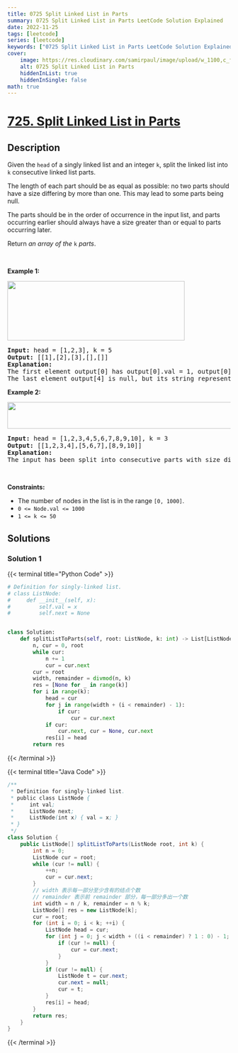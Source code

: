 ```yaml
---
title: 0725 Split Linked List in Parts
summary: 0725 Split Linked List in Parts LeetCode Solution Explained
date: 2022-11-25
tags: [leetcode]
series: [leetcode]
keywords: ["0725 Split Linked List in Parts LeetCode Solution Explained in all languages", "0725 Split Linked List in Parts", "LeetCode", "leetcode solution in Python3 C++ Java Go PHP Ruby Swift TypeScript Rust C# JavaScript C", "GeeksforGeeks", "InterviewBit", "Coding Ninjas", "HackerRank", "HackerEarth", "CodeChef", "TopCoder", "AlgoExpert", "freeCodeCamp", "Codeforces", "GitHub", "AtCoder", "Samir Paul"]
cover:
    image: https://res.cloudinary.com/samirpaul/image/upload/w_1100,c_fit,co_rgb:FFFFFF,l_text:Arial_75_bold:0725 Split Linked List in Parts - Solution Explained/problem-solving.webp
    alt: 0725 Split Linked List in Parts
    hiddenInList: true
    hiddenInSingle: false
math: true
---
```



# [725. Split Linked List in Parts](https://leetcode.com/problems/split-linked-list-in-parts)


## Description

<p>Given the <code>head</code> of a singly linked list and an integer <code>k</code>, split the linked list into <code>k</code> consecutive linked list parts.</p>

<p>The length of each part should be as equal as possible: no two parts should have a size differing by more than one. This may lead to some parts being null.</p>

<p>The parts should be in the order of occurrence in the input list, and parts occurring earlier should always have a size greater than or equal to parts occurring later.</p>

<p>Return <em>an array of the </em><code>k</code><em> parts</em>.</p>

<p>&nbsp;</p>
<p><strong class="example">Example 1:</strong></p>
<img alt="" src="https://spcdn.pages.dev/leetcode/problems/0725.Split%20Linked%20List%20in%20Parts/images/split1-lc.jpg" style="width: 400px; height: 134px;" />
<pre>
<strong>Input:</strong> head = [1,2,3], k = 5
<strong>Output:</strong> [[1],[2],[3],[],[]]
<strong>Explanation:</strong>
The first element output[0] has output[0].val = 1, output[0].next = null.
The last element output[4] is null, but its string representation as a ListNode is [].
</pre>

<p><strong class="example">Example 2:</strong></p>
<img alt="" src="https://spcdn.pages.dev/leetcode/problems/0725.Split%20Linked%20List%20in%20Parts/images/split2-lc.jpg" style="width: 600px; height: 60px;" />
<pre>
<strong>Input:</strong> head = [1,2,3,4,5,6,7,8,9,10], k = 3
<strong>Output:</strong> [[1,2,3,4],[5,6,7],[8,9,10]]
<strong>Explanation:</strong>
The input has been split into consecutive parts with size difference at most 1, and earlier parts are a larger size than the later parts.
</pre>

<p>&nbsp;</p>
<p><strong>Constraints:</strong></p>

<ul>
	<li>The number of nodes in the list is in the range <code>[0, 1000]</code>.</li>
	<li><code>0 &lt;= Node.val &lt;= 1000</code></li>
	<li><code>1 &lt;= k &lt;= 50</code></li>
</ul>

## Solutions

### Solution 1

<!-- tabs:start -->

{{< terminal title="Python Code" >}}
```python
# Definition for singly-linked list.
# class ListNode:
#     def __init__(self, x):
#         self.val = x
#         self.next = None


class Solution:
    def splitListToParts(self, root: ListNode, k: int) -> List[ListNode]:
        n, cur = 0, root
        while cur:
            n += 1
            cur = cur.next
        cur = root
        width, remainder = divmod(n, k)
        res = [None for _ in range(k)]
        for i in range(k):
            head = cur
            for j in range(width + (i < remainder) - 1):
                if cur:
                    cur = cur.next
            if cur:
                cur.next, cur = None, cur.next
            res[i] = head
        return res
```
{{< /terminal >}}

{{< terminal title="Java Code" >}}
```java
/**
 * Definition for singly-linked list.
 * public class ListNode {
 *     int val;
 *     ListNode next;
 *     ListNode(int x) { val = x; }
 * }
 */
class Solution {
    public ListNode[] splitListToParts(ListNode root, int k) {
        int n = 0;
        ListNode cur = root;
        while (cur != null) {
            ++n;
            cur = cur.next;
        }
        // width 表示每一部分至少含有的结点个数
        // remainder 表示前 remainder 部分，每一部分多出一个数
        int width = n / k, remainder = n % k;
        ListNode[] res = new ListNode[k];
        cur = root;
        for (int i = 0; i < k; ++i) {
            ListNode head = cur;
            for (int j = 0; j < width + ((i < remainder) ? 1 : 0) - 1; ++j) {
                if (cur != null) {
                    cur = cur.next;
                }
            }
            if (cur != null) {
                ListNode t = cur.next;
                cur.next = null;
                cur = t;
            }
            res[i] = head;
        }
        return res;
    }
}
```
{{< /terminal >}}

<!-- tabs:end -->

<!-- end -->
